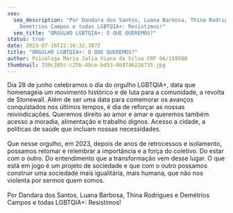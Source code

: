 ```yaml
---
seo:
  seo_description: "Por Dandara dos Santos, Luana Barbosa, Thina Rodrigues e
    Demétrios Campos e todas LGBTQIA+: Resistimos!"
  seo_title: "ORGULHO LGBTQIA+: O QUE QUEREMOS?"
status: true
date: 2023-07-16T22:16:32.387Z
title: "ORGULHO LGBTQIA+: O QUE QUEREMOS?"
author: Psicóloga Maria Julia Viana da Silva CRP 06/159588
thumbnail: 330c105c-c25b-4bce-bd53-0b8746216735.jpg
---
```

<!--StartFragment-->

Dia 28 de junho celebramos o dia do orgulho LGBTQIA+, data que homenageia um movimento histórico e de luta para a comunidade, a revolta de Stonewall. Além de ser uma data para comemorar os avanços conquistados nos últimos tempos, é dia de reforçar as nossas reivindicações. Queremos direito ao amor e amar e queremos também acesso a moradia, alimentação e trabalho dignos. Acesso a cidade, a políticas de saúde que incluam nossas necessidades.\
\
Que nesse orgulho, em 2023, depois de anos de retrocessos e isolamento, possamos retomar e relembrar a importância e a força do coletivo. Do estar com o outro. Do entendimento que a transformação vem desse lugar. O que está em jogo é um projeto de sociedade e que com o outro possamos construir uma sociedade mais igualitária, mais humana, que não nos violenta por sermos quem somos.\
\
Por Dandara dos Santos, Luana Barbosa, Thina Rodrigues e Demétrios Campos e todas LGBTQIA+: Resistimos!

<!--EndFragment-->